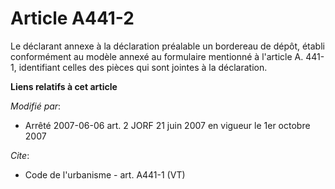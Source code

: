 # Article A441-2

Le déclarant annexe à la déclaration préalable un bordereau de dépôt, établi conformément au modèle annexé au formulaire
mentionné à l'article A. 441-1, identifiant celles des pièces qui sont jointes à la déclaration.

**Liens relatifs à cet article**

_Modifié par_:

  - Arrêté 2007-06-06 art. 2 JORF 21 juin 2007 en vigueur le 1er octobre 2007

_Cite_:

  - Code de l'urbanisme - art. A441-1 (VT)
